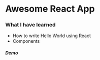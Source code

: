 ﻿# Awesome React App
 ### What I have learned
 - How to write Hello World using React
 - Components

 ##### Demo

